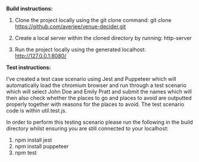 **Build instructions:**

1) Clone the project locally using the git clone command:
git clone https://github.com/averjee/venue-decider.git

2) Create a local server within the cloned directory by running:
http-server

3) Run the project locally using the generated localhost:
http://127.0.0.1:8080/

**Test instructions:**

I’ve created a test case scenario using Jest and Puppeteer which will automatically load the chromium browser and run through a test scenario which will select John Doe and Emily Pratt and submit the names which will then also check whether the places to go and places to avoid are outputted properly together with reasons for the places to avoid.  The test scenario code is within util.test.js.

In order to perform this testing scenario please run the following in the build directory whilst ensuring you are still connected to your localhost:

1) npm install jest
2) npm install puppeteer
3) npm test
